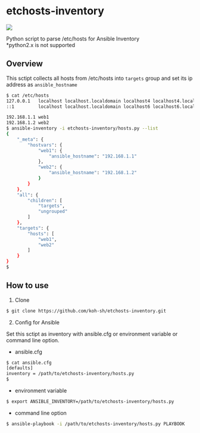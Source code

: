 # etchosts-inventory
![](https://github.com/koh-sh/etchosts-inventory/workflows/Test/badge.svg)

Python script to parse /etc/hosts for Ansible Inventory  
*python2.x is not supported

## Overview

This sctipt collects all hosts from /etc/hosts into `targets` group and set its ip address as `ansible_hostname`

```bash
$ cat /etc/hosts
127.0.0.1   localhost localhost.localdomain localhost4 localhost4.localdomain4
::1         localhost localhost.localdomain localhost6 localhost6.localdomain6

192.168.1.1 web1
192.168.1.2 web2
$ ansible-inventory -i etchosts-inventory/hosts.py --list
{
    "_meta": {
        "hostvars": {
            "web1": {
                "ansible_hostname": "192.168.1.1"
            },
            "web2": {
                "ansible_hostname": "192.168.1.2"
            }
        }
    },
    "all": {
        "children": [
            "targets",
            "ungrouped"
        ]
    },
    "targets": {
        "hosts": [
            "web1",
            "web2"
        ]
    }
}
$
```

## How to use

1. Clone

```bash
$ git clone https://github.com/koh-sh/etchosts-inventory.git
```

2. Config for Ansible

Set this sctipt as inventory with ansible.cfg or environment variable or command line option.

- ansible.cfg

```bash
$ cat ansible.cfg
[defaults]
inventory = /path/to/etchosts-inventory/hosts.py
$
```

- environment variable

```bash
$ export ANSIBLE_INVENTORY=/path/to/etchosts-inventory/hosts.py
```

- command line option

```bash
$ ansible-playbook -i /path/to/etchosts-inventory/hosts.py PLAYBOOK
```
